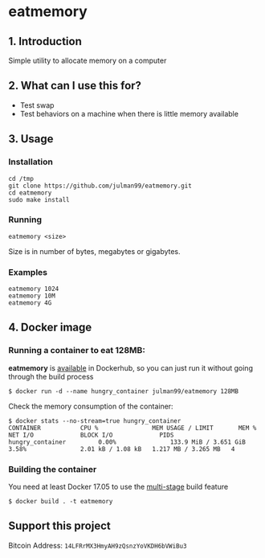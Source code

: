 eatmemory
=========

## 1. Introduction
Simple utility to allocate memory on a computer

## 2. What can I use this for?
- Test swap
- Test behaviors on a machine when there is little memory available

## 3. Usage

### Installation

```
cd /tmp
git clone https://github.com/julman99/eatmemory.git
cd eatmemory
sudo make install
```

### Running

```
eatmemory <size>
```

Size is in number of bytes, megabytes or gigabytes.

### Examples

```
eatmemory 1024
eatmemory 10M
eatmemory 4G
```

## 4. Docker image

### Running a container to eat 128MB:

**eatmemory** is [available](https://hub.docker.com/r/julman99/eatmemory) in Dockerhub, so you can just run it without going
through the build process

```
$ docker run -d --name hungry_container julman99/eatmemory 128MB
```

Check the memory consumption of the container:

```
$ docker stats --no-stream=true hungry_container
CONTAINER           CPU %               MEM USAGE / LIMIT       MEM %               NET I/O             BLOCK I/O             PIDS
hungry_container         0.00%               133.9 MiB / 3.651 GiB   3.58%               2.01 kB / 1.08 kB   1.217 MB / 3.265 MB   4
```

### Building the container

You need at least Docker 17.05 to use the [multi-stage](https://docs.docker.com/engine/userguide/eng-image/multistage-build/) build feature

```
$ docker build . -t eatmemory
```
## Support this project

Bitcoin Address: `14LFRrMX3HmyAH9zQsnzYoVKDH6bVWiBu3`
